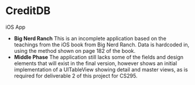 # CreditDB
iOS App

* **Big Nerd Ranch** This is an incomplete application based on the teachings from the iOS book from Big Nerd Ranch.  Data is hardcoded in, using the method shown on page 182 of the book.
* **Middle Phase** The application still lacks some of the fields and design elements that will exist in the final version, however shows an initial implementation of a UITableView showing detail and master views, as is required for deliverable 2 of this project for CS295.
